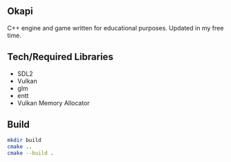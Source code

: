 ## Okapi

C++ engine and game written for educational purposes.
Updated in my free time.

## Tech/Required Libraries
- SDL2
- Vulkan
- glm
- entt
- Vulkan Memory Allocator

## Build
```bash
mkdir build
cmake ..
cmake --build .
```

